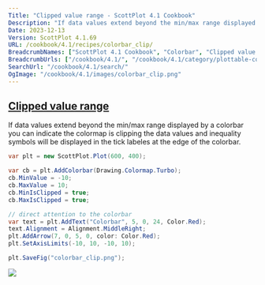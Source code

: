 ```yaml
---
Title: "Clipped value range - ScottPlot 4.1 Cookbook"
Description: "If data values extend beyond the min/max range displayed by a colorbar you can indicate the colormap is clipping the data values and inequality symbols will be displayed in the tick labeles at the edge of the colorbar."
Date: 2023-12-13
Version: ScottPlot 4.1.69
URL: /cookbook/4.1/recipes/colorbar_clip/
BreadcrumbNames: ["ScottPlot 4.1 Cookbook", "Colorbar", "Clipped value range"]
BreadcrumbUrls: ["/cookbook/4.1/", "/cookbook/4.1/category/plottable-colorbar", "/cookbook/4.1/recipes/colorbar_clip/"]
SearchUrl: "/cookbook/4.1/search/"
OgImage: "/cookbook/4.1/images/colorbar_clip.png"
---
```


<h2><a id='clipped-value-range' href='/cookbook/4.1/recipes/colorbar_clip/'>Clipped value range</a></h2>

If data values extend beyond the min/max range displayed by a colorbar you can indicate the colormap is clipping the data values and inequality symbols will be displayed in the tick labeles at the edge of the colorbar.

```cs
var plt = new ScottPlot.Plot(600, 400);

var cb = plt.AddColorbar(Drawing.Colormap.Turbo);
cb.MinValue = -10;
cb.MaxValue = 10;
cb.MinIsClipped = true;
cb.MaxIsClipped = true;

// direct attention to the colorbar
var text = plt.AddText("Colorbar", 5, 0, 24, Color.Red);
text.Alignment = Alignment.MiddleRight;
plt.AddArrow(7, 0, 5, 0, color: Color.Red);
plt.SetAxisLimits(-10, 10, -10, 10);

plt.SaveFig("colorbar_clip.png");
```

<img src='../../images/colorbar_clip.png' class='d-block mx-auto my-5' />


